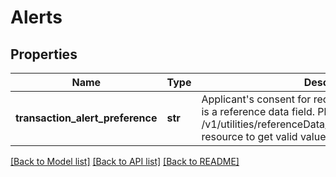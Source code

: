 # Alerts

## Properties
Name | Type | Description | Notes
------------ | ------------- | ------------- | -------------
**transaction_alert_preference** | **str** | Applicant&#x27;s consent for receiving transaction alert. This is a reference data field. Please use /v1/utilities/referenceData/{transactionAlertPreference} resource to get valid value of this field with description. | [optional] 

[[Back to Model list]](../README.md#documentation-for-models) [[Back to API list]](../README.md#documentation-for-api-endpoints) [[Back to README]](../README.md)

